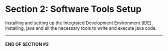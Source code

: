 # Section 2: Software Tools Setup
Installing and setting up the Integrated Development Environment (IDE). Installing, java and all the necessary tools
to write and execute java code.

----
#### END OF SECTION #2
